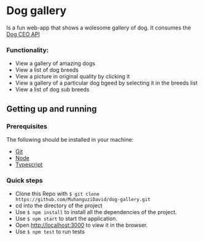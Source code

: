 # Dog gallery
Is a fun web-app that shows a wolesome gallery of dog.
It consumes the [Dog CEO API](https://dog.ceo/dog-api/documentation/)

### Functionality:
- View a gallery of amazing dogs
- View a list of dog breeds
- View a picture in original quality by clicking it
- View a gallery of a particular dog bgeed by selecting it in the breeds list
- View a list of dog sub breeds

## Getting up and running

### Prerequisites

The following should be installed in your machine:

- [Git](https://git-scm.com/downloads)
- [Node](https://nodejs.org/en/download)
- [Typescript](https://www.typescriptlang.org/)

### Quick steps

- Clone this Repo with `$ git clone https://github.com/MuhanguziDavid/dog-gallery.git`
- cd into the directory of the project
- Use `$ npm install` to install all the dependencies of the project.
- Use `$ npm start` to start the application.
- Open [http://localhost:3000](http://localhost:3000) to view it in the browser.
- Use `$ npm test` to run tests
